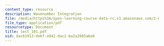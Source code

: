```yaml
---
content_type: resource
description: Wavenumber Integration
file: /media/https%3A/open-learning-course-data-rc.s3.amazonaws.com/2-068-computational-ocean-acoustics-13-853-spring-2003/dac61913de6fa942dac2ba2a2085a6e8_lect_101.pdf
file_type: application/pdf
resourcetype: Document
title: lect_101.pdf
uid: dac61913-de6f-a942-dac2-ba2a2085a6e8
---
```

